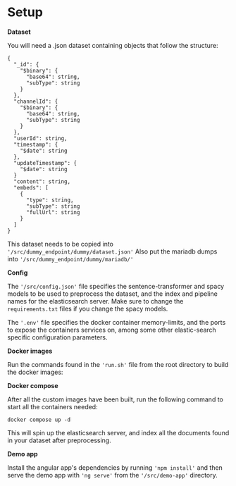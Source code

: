 # Setup
**Dataset**  

You will need a .json dataset containing objects that follow the structure:

    {
      "_id": {
        "$binary": {
          "base64": string,
          "subType": string
        }
      },
      "channelId": {
        "$binary": {
          "base64": string,
          "subType": string
        }
      },
      "userId": string,
      "timestamp": {
        "$date": string
      },
      "updateTimestamp": {
        "$date": string
      }
      "content": string,
      "embeds": [
        {
          "type": string,
          "subType": string
          "fullUrl": string
        }
      ]
    }

This dataset needs to be copied into `'/src/dummy_endpoint/dummy/dataset.json'` 
Also put the mariadb dumps into `'/src/dummy_endpoint/dummy/mariadb/'` 

**Config**  

The `'/src/config.json'` file specifies the sentence-transformer and spacy models to be used to preprocess the dataset, and the index and pipeline names for the elasticsearch server.
 Make sure to change the `requirements.txt` files if you change the spacy models.  

The `'.env'` file specifies the docker container memory-limits, and the ports to expose the containers services on, among some other elastic-search specific configuration parameters.

**Docker images**  

Run the commands found in the `'run.sh'` file from the root directory to build the docker images:
  
**Docker compose**  

After all the custom images have been built, run the following command to start all the containers needed:

    docker compose up -d

This will spin up the elasticsearch server, and index all the documents found in your dataset after preprocessing. 

**Demo app**

Install the angular app's dependencies by running `'npm install'` and then serve the demo app with `'ng serve'` from the `'/src/demo-app'` directory.
